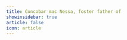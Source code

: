 ```yaml
---
title: Concobar mac Nessa, foster father of 
showinsidebar: true 
article: false 
icon: article 
---
```

